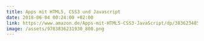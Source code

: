 ```yaml
---
title: Apps mit HTML5, CSS3 und Javascript
date: 2018-06-04 00:24:00 +02:00
link: https://www.amazon.de/Apps-mit-HTML5-CSS3-JavaScript/dp/3836234858/ref=sr_1_1?ie=UTF8&qid=1484265741&sr=8-1&keywords=apps+mit+html5+css3+und+javascript
image: /assets/9783836231930_800.png
---
```



